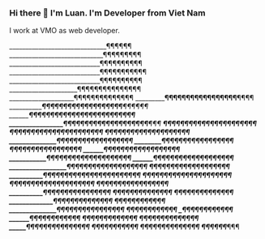 ### Hi there 👋 I'm Luan. I'm Developer from Viet Nam
I work at VMO as web developer.

______________________________¶¶¶¶¶¶
_____________________________¶¶¶¶¶¶¶¶¶
____________________________¶¶¶¶¶¶¶¶¶¶
____________________________¶¶¶¶¶¶¶¶¶¶¶
____________________________¶¶¶¶¶¶¶¶¶¶
_____________________¶¶¶¶¶¶¶¶¶¶¶¶¶¶¶                                      
____________________¶¶¶¶¶¶¶¶¶¶¶¶¶¶
___________________¶¶¶¶¶¶¶¶¶¶¶¶¶¶¶¶¶__________¶¶¶¶
__________________¶¶¶¶¶¶¶¶¶¶¶¶¶¶¶¶¶¶¶_______¶¶¶¶¶¶
_________________¶¶¶¶¶¶¶¶¶¶¶¶¶¶¶¶¶¶¶¶______¶¶¶¶¶
________________¶¶¶¶¶¶¶¶¶¶¶¶¶¶¶¶¶¶¶¶_____¶¶¶
________________¶¶¶¶_¶¶¶¶¶¶¶¶¶¶¶¶¶¶¶___¶¶¶
_______________¶¶¶¶__¶¶¶¶¶¶¶¶¶¶¶¶¶¶¶_¶¶¶
_______________¶¶¶___¶¶¶¶¶¶¶¶¶¶¶¶¶¶¶¶¶
______________¶¶¶____¶¶¶¶¶¶¶¶¶¶¶¶¶¶¶
______________¶¶_____¶¶¶¶¶¶¶¶¶¶¶¶¶¶¶
____________¶¶¶¶_____¶¶¶¶¶¶¶¶¶¶¶¶¶
___________¶¶¶¶_____¶¶¶¶¶¶¶¶¶¶¶¶¶¶
___________¶¶_¶___¶¶¶¶¶¶¶¶¶¶¶¶¶¶¶¶¶
___________¶_____¶¶¶¶¶¶¶¶¶¶¶¶¶¶¶¶¶¶
_________________¶¶¶¶¶¶¶¶¶¶¶¶¶¶¶¶¶¶¶
__________________¶¶¶¶¶¶¶¶¶¶¶¶¶¶¶¶¶¶¶
_____________¶¶¶¶¶_¶¶¶¶¶¶¶¶¶¶¶¶¶¶¶¶¶¶
__________¶¶¶_______¶¶¶¶¶¶¶¶¶¶¶¶¶¶¶¶¶¶
_________¶__________¶¶¶¶¶¶¶¶¶¶¶¶¶¶¶¶¶¶¶
_________¶_________¶¶¶¶¶¶¶¶____¶¶¶¶¶¶¶¶
__________¶________¶¶¶¶¶¶¶______¶¶¶¶¶¶¶¶
___________¶______¶¶¶¶¶¶¶_________¶¶¶¶¶¶
____________¶____¶¶¶¶¶¶¶__________¶¶¶¶¶¶
_____________¶__¶¶¶¶¶¶¶__________¶¶¶¶¶¶
_______________¶¶¶¶¶¶¶___________¶¶¶¶¶
______________¶¶¶¶¶¶¶_¶¶¶_______¶¶¶¶¶¶
______________¶¶¶¶¶¶_____¶______¶¶¶¶¶
_____________¶¶¶¶¶¶______¶______¶¶¶¶¶
_____________¶¶¶¶¶_______¶_____¶¶¶¶¶¶
____________¶¶¶¶¶_______¶¶_____¶¶¶¶¶¶
___________¶¶¶¶¶¶______¶¶______¶¶¶¶¶¶
___________¶¶¶¶¶¶______¶_______¶¶¶¶¶¶¶¶
____________¶¶¶¶______¶____________¶¶¶¶¶¶
______¶¶¶¶¶¶_¶¶¶_¶¶¶¶¶
¶¶¶¶¶¶_______¶¶¶

<!--
**KhungLongAnCo/KhungLongAnCo** is a ✨ _special_ ✨ repository because its `README.md` (this file) appears on your GitHub profile.

Here are some ideas to get you started:

- 🔭 I’m currently working on ...
- 🌱 I’m currently learning ...
- 👯 I’m looking to collaborate on ...
- 🤔 I’m looking for help with ...
- 💬 Ask me about ...
- 📫 How to reach me: ...
- 😄 Pronouns: ...
- ⚡ Fun fact: ...
-->
